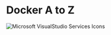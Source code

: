 # Docker A to Z
![Microsoft VisualStudio Services Icons](https://user-images.githubusercontent.com/98376417/191004417-d7410c6b-33ad-4fd5-8784-0c7f711cbbf7.png)
